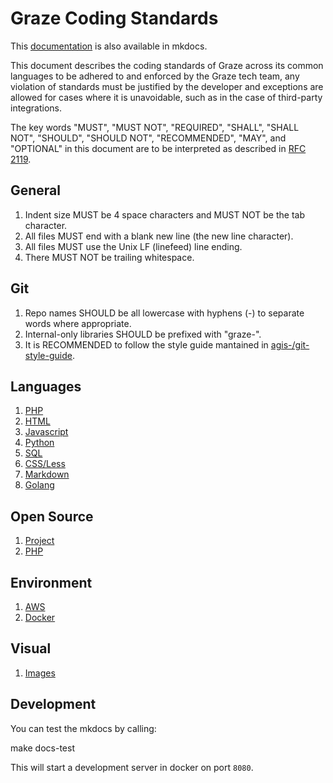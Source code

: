 # Graze Coding Standards

This [documentation](https://graze.github.io/standards) is also available in mkdocs.

This document describes the coding standards of Graze across its common languages to be adhered to and enforced by the
Graze tech team, any violation of standards must be justified by the developer and exceptions are allowed for cases
where it is unavoidable, such as in the case of third-party integrations.

The key words "MUST", "MUST NOT", "REQUIRED", "SHALL", "SHALL NOT", "SHOULD", "SHOULD NOT", "RECOMMENDED",  "MAY", and
"OPTIONAL" in this document are to be interpreted as described in [RFC 2119](http://www.ietf.org/rfc/rfc2119.txt).

## General

1. Indent size MUST be 4 space characters and MUST NOT be the tab character.
1. All files MUST end with a blank new line (the new line character).
1. All files MUST use the Unix LF (linefeed) line ending.
1. There MUST NOT be trailing whitespace.

## Git

1. Repo names SHOULD be all lowercase with hyphens (-) to separate words where appropriate.
1. Internal-only libraries SHOULD be prefixed with "graze-".
1. It is RECOMMENDED to follow the style guide mantained in [agis-/git-style-guide](https://github.com/agis-/git-style-guide).

## Languages

1. [PHP](docs/languages/PHP.md)
1. [HTML](docs/languages/HTML.md)
1. [Javascript](docs/languages/Javascript.md)
1. [Python](docs/languages/Python.md)
1. [SQL](docs/languages/SQL.md)
1. [CSS/Less](docs/languages/CSS.md)
1. [Markdown](docs/languages/Markdown.md)
1. [Golang](docs/languages/Golang.md)

## Open Source

1. [Project](docs/open-source/OpenSource.md)
1. [PHP](docs/languages/PHP.md#open-source)

## Environment

1. [AWS](docs/infrastructure/AWS.md)
1. [Docker](docs/infrastructure/Docker.md)

## Visual

1. [Images](docs/visual/Images.md)

## Development

You can test the mkdocs by calling:

   make docs-test

This will start a development server in docker on port `8080`.
